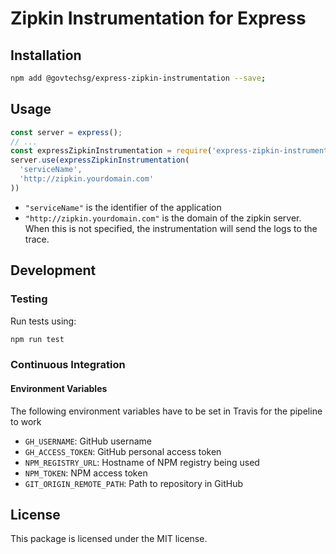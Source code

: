 # Zipkin Instrumentation for Express

## Installation

```bash
npm add @govtechsg/express-zipkin-instrumentation --save;
```

## Usage

```javascript
const server = express();
// ...
const expressZipkinInstrumentation = require('express-zipkin-instrumentation');
server.use(expressZipkinInstrumentation(
  'serviceName',
  'http://zipkin.yourdomain.com'
))
```

- `"serviceName"` is the identifier of the application
- `"http://zipkin.yourdomain.com"` is the domain of the zipkin server. When this is not specified, the instrumentation will send the logs to the trace.

## Development
### Testing
Run tests using:

```bash
npm run test
```

### Continuous Integration
#### Environment Variables
The following environment variables have to be set in Travis for the pipeline to work

- `GH_USERNAME`: GitHub username
- `GH_ACCESS_TOKEN`: GitHub personal access token
- `NPM_REGISTRY_URL`: Hostname of NPM registry being used
- `NPM_TOKEN`: NPM access token
- `GIT_ORIGIN_REMOTE_PATH`: Path to repository in GitHub

## License

This package is licensed under the MIT license.
